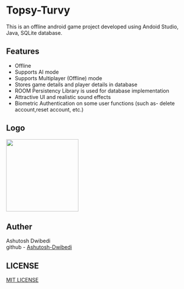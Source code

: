 <h1>Topsy-Turvy</h1>

This is an offline android game project developed using Andoid Studio, Java, SQLite database.
<br>
<h2>Features</h2>
<ul>
  <li>Offline</li>
  <li>Supports AI mode</li>
  <li>Supports Multiplayer (Offline) mode</li>
  <li>Stores game details and player details in database</li>
  <li>ROOM Persistency Library is used for database implementation</li>
  <li>Attractive UI and realistic sound effects</li>
  <li>Biometric Authentication on some user functions (such as- delete account,reset account, etc.)</li>
</ul>
<h2>Logo</h2>
<!-- ![topsy_turvy_logo](https://github.com/user-attachments/assets/f39eb1f5-b3b0-4b9c-ad2b-c6f029425632) -->
<img src="https://github.com/user-attachments/assets/f39eb1f5-b3b0-4b9c-ad2b-c6f029425632" width="196" height="196">
<h2>Auther</h2>
Ashutosh Dwibedi
<br>
github - <a href="https://github.com/Ashutosh-Dwibedi">Ashutosh-Dwibedi</a>
<h2>LICENSE</h2>
<a href="https://github.com/Ashutosh-Dwibedi/Topsy-Turvy/blob/main/LICENSE">MIT LICENSE</a>
